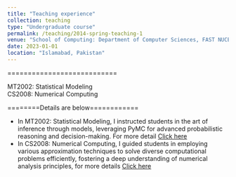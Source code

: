 ```yaml
---
title: "Teaching experience"
collection: teaching
type: "Undergraduate course"
permalink: /teaching/2014-spring-teaching-1
venue: "School of Computing: Department of Computer Sciences, FAST NUCES"
date: 2023-01-01
location: "Islamabad, Pakistan"
---
```

===========================

MT2002: Statistical Modeling <br>
CS2008: Numerical Computing

========Details are below============



- In MT2002: Statistical Modeling, I instructed students in the art of inference through models, leveraging PyMC for advanced probabilistic reasoning and decision-making. For more detail [Click here](https://drive.google.com/file/d/1xo2bKmu4uc7TN7jQ9QhMn2L498MtdB8P/view?usp=sharing) <br> 
- In CS2008: Numerical Computing, I guided students in employing various approximation techniques to solve diverse computational problems efficiently, fostering a deep understanding of numerical analysis principles, for more details [Click here](https://drive.google.com/file/d/1EiG-AOEJzdtX05oGPkss6ONOsB9C0rZU/view?usp=sharing)

